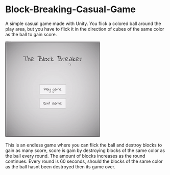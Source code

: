 # Block-Breaking-Casual-Game
A simple casual game made with Unity. You flick a colored ball around the play area, but you have to flick it in the direction of cubes of the same color as the ball to gain score.

![Gif: The Feature](Media/Gameplay.gif)

This is an endless game where you can flick the ball and destroy blocks to gain as many score, score is gain by destroying blocks of the same color as the ball every round. The amount of blocks increases as the round continues. Every round is 60 seconds, should the blocks of the same color as the ball hasnt been destroyed then its game over.
